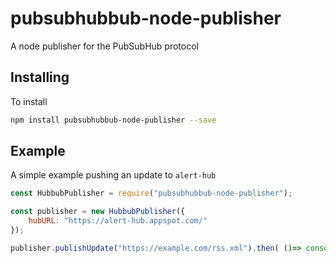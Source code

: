 # pubsubhubbub-node-publisher
A node publisher for the PubSubHub protocol

## Installing
To install

```bash
npm install pubsubhubbub-node-publisher --save
```

## Example
A simple example pushing an update to `alert-hub`

```javascript
const HubbubPublisher = require("pubsubhubbub-node-publisher");

const publisher = new HubbubPublisher({
    hubURL: "https://alert-hub.appspot.com/"
});

publisher.publishUpdate("https://example.com/rss.xml").then( ()=> console.log("OK") )
```
